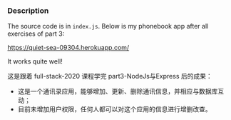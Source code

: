 ### Description

The source code is in `index.js`.
Below is  my phonebook app after all exercises of part 3:

https://quiet-sea-09304.herokuapp.com/

It works quite well! 

这是跟着 full-stack-2020 课程学完 part3-NodeJs与Express 后的成果：

- 这是一个通讯录应用，能够增加、更新、删除通讯信息，并相应与数据库互动；
- 目前未增加用户权限，任何人都可以对这个应用的信息进行增删改查。
